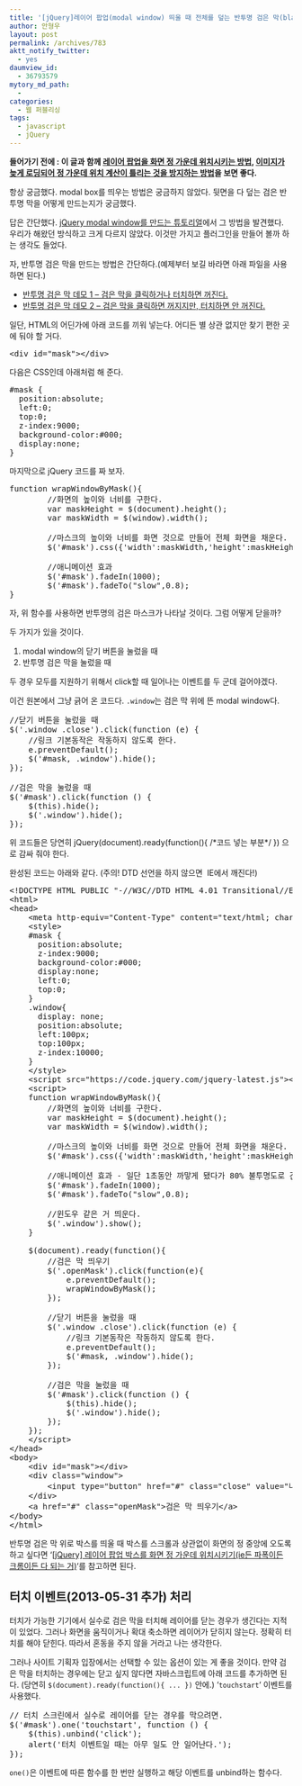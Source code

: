 ```yaml
---
title: '[jQuery]레이어 팝업(modal window) 띄울 때 전체를 덮는 반투명 검은 막(black mask) 만들기'
author: 안형우
layout: post
permalink: /archives/783
aktt_notify_twitter:
  - yes
daumview_id:
  - 36793579
mytory_md_path:
  -
categories:
  - 웹 퍼블리싱
tags:
  - javascript
  - jQuery
---
```

**들어가기 전에 : 이 글과 함께 [레이어 팝업을 화면 정 가운데 위치시키는 방법][1], [이미지가 늦게 로딩되어 정 가운데 위치 계산이 틀리는 것을 방지하는 방법][2]을 보면 좋다.**

항상 궁금했다. modal box를 띄우는 방법은 궁금하지 않았다. 뒷면을 다 덮는 검은 반투명 막을 어떻게 만드는지가 궁금했다.

답은 간단했다. <a href="http://www.queness.com/post/77/simple-jquery-modal-window-tutorial" target="_blank">jQuery modal window를 만드는 튜토리얼</a>에서 그 방법을 발견했다. 우리가 해왔던 방식하고 크게 다르지 않았다. 이것만 가지고 플러그인을 만들어 볼까 하는 생각도 들었다.

자, 반투명 검은 막을 만드는 방법은 간단하다.(예제부터 보길 바라면 아래 파일을 사용하면 된다.)

*   [반투명 검은 막 데모 1 &#8211; 검은 막을 클릭하거나 터치하면 꺼진다.][3]
*   [반투명 검은 막 데모 2 &#8211; 검은 막을 클릭하면 꺼지지만, 터치하면 안 꺼진다.][4]

일단, HTML의 어딘가에 아래 코드를 끼워 넣는다. 어디든 별 상관 없지만 찾기 편한 곳에 둬야 할 거다.

<pre class="brush:html">&lt;div id="mask"&gt;&lt;/div&gt;</pre>

다음은 CSS인데 아래처럼 해 준다.

<pre class="brush:css">#mask {  
  position:absolute;  
  left:0;
  top:0;
  z-index:9000;  
  background-color:#000;  
  display:none;  
}</pre>

마지막으로 jQuery 코드를 짜 보자.

<pre class="brush:js">function wrapWindowByMask(){
        //화면의 높이와 너비를 구한다.
        var maskHeight = $(document).height();  
        var maskWidth = $(window).width();  

        //마스크의 높이와 너비를 화면 것으로 만들어 전체 화면을 채운다.
        $('#mask').css({'width':maskWidth,'height':maskHeight});  

        //애니메이션 효과
        $('#mask').fadeIn(1000);      
        $('#mask').fadeTo("slow",0.8);    
}</pre>

자, 위 함수를 사용하면 반투명의 검은 마스크가 나타날 것이다. 그럼 어떻게 닫을까?

두 가지가 있을 것이다.

1.  modal window의 닫기 버튼을 눌렀을 때
2.  반투명 검은 막을 눌렀을 때

두 경우 모두를 지원하기 위해서 click할 때 일어나는 이벤트를 두 군데 걸어야겠다.

이건 원본에서 그냥 긁어 온 코드다. `.window`는 검은 막 위에 뜬 modal window다.

<pre class="brush:js">//닫기 버튼을 눌렀을 때
$('.window .close').click(function (e) {  
    //링크 기본동작은 작동하지 않도록 한다.
    e.preventDefault();  
    $('#mask, .window').hide();  
});       

//검은 막을 눌렀을 때
$('#mask').click(function () {  
    $(this).hide();  
    $('.window').hide();  
});</pre>

위 코드들은 당연히 jQuery(document).ready(function(){ /\*코드 넣는 부분\*/ }) 으로 감싸 줘야 한다.

완성된 코드는 아래와 같다. (주의! DTD 선언을 하지 않으면  IE에서 깨진다!)

<pre class="brush:js; html-script: true">&lt;!DOCTYPE HTML PUBLIC "-//W3C//DTD HTML 4.01 Transitional//EN" "http://www.w3.org/TR/html4/loose.dtd"&gt;
&lt;html&gt;
&lt;head&gt;
	&lt;meta http-equiv="Content-Type" content="text/html; charset=utf-8"&gt;
	&lt;style&gt;
	#mask {  
	  position:absolute;  
	  z-index:9000;  
	  background-color:#000;  
	  display:none;  
	  left:0;
	  top:0;
	}
	.window{
	  display: none;
	  position:absolute;  
	  left:100px;
	  top:100px;
	  z-index:10000;
	}
	&lt;/style&gt;
	&lt;script src="https://code.jquery.com/jquery-latest.js"&gt;&lt;/script&gt; 
	&lt;script&gt;
	function wrapWindowByMask(){
		//화면의 높이와 너비를 구한다.
		var maskHeight = $(document).height();  
		var maskWidth = $(window).width();  

		//마스크의 높이와 너비를 화면 것으로 만들어 전체 화면을 채운다.
		$('#mask').css({'width':maskWidth,'height':maskHeight});  

		//애니메이션 효과 - 일단 1초동안 까맣게 됐다가 80% 불투명도로 간다.
		$('#mask').fadeIn(1000);      
		$('#mask').fadeTo("slow",0.8);    

		//윈도우 같은 거 띄운다.
		$('.window').show();
	}

	$(document).ready(function(){
		//검은 막 띄우기
		$('.openMask').click(function(e){
			e.preventDefault();
			wrapWindowByMask();
		});

		//닫기 버튼을 눌렀을 때
		$('.window .close').click(function (e) {  
		    //링크 기본동작은 작동하지 않도록 한다.
		    e.preventDefault();  
		    $('#mask, .window').hide();  
		});       

		//검은 막을 눌렀을 때
		$('#mask').click(function () {  
		    $(this).hide();  
		    $('.window').hide();  
		});      
	});
	&lt;/script&gt;
&lt;/head&gt;
&lt;body&gt;
	&lt;div id="mask"&gt;&lt;/div&gt;
	&lt;div class="window"&gt;
		&lt;input type="button" href="#" class="close" value="나는야 닫기 버튼(.window .close)"/&gt;
	&lt;/div&gt;
	&lt;a href="#" class="openMask"&gt;검은 막 띄우기&lt;/a&gt;
&lt;/body&gt;
&lt;/html&gt;</pre>

반투명 검은 막 위로 박스를 띄울 때 박스를 스크롤과 상관없이 화면의 정 중앙에 오도록 하고 싶다면 &#8216;[[jQuery] 레이어 팝업 박스를 화면 정 가운데 위치시키기(ie든 파폭이든 크롬이든 다 되는 거)][1]&#8216;를 참고하면 된다.

## 터치 이벤트(2013-05-31 추가) 처리

터치가 가능한 기기에서 실수로 검은 막을 터치해 레이어를 닫는 경우가 생긴다는 지적이 있었다. 그러나 화면을 움직이거나 확대 축소하면 레이어가 닫히지 않는다. 정확히 터치를 해야 닫힌다. 따라서 혼동을 주지 않을 거라고 나는 생각한다.

그러나 사이트 기획자 입장에서는 선택할 수 있는 옵션이 있는 게 좋을 것이다. 만약 검은 막을 터치하는 경우에는 닫고 싶지 않다면 자바스크립트에 아래 코드를 추가하면 된다. (당연히 `$(document).ready(function(){ ... })` 안에.) &#8216;`touchstart`&#8216; 이벤트를 사용했다.

<pre>// 터치 스크린에서 실수로 레이어를 닫는 경우를 막으려면.
$('#mask').one('touchstart', function () {  
    $(this).unbind('click');
    alert('터치 이벤트일 때는 아무 일도 안 일어난다.');
});</pre>

`one()`은 이벤트에 따른 함수를 한 번만 실행하고 해당 이벤트를 unbind하는 함수다.

 [1]: http://mytory.net/archives/812 "[jQuery] 레이어 팝업 박스를 화면 정 가운데 위치시키기(ie든 파폭이든 크롬이든 다 되는 거)"
 [2]: http://mytory.net/archives/1174 "[jQuery] 레이어 팝업으로 이미지를 띄울 때 이미지가 다 불러진 다음 이미지 사이즈를 계산해서 화면 정 중앙에 오게 하기"
 [3]: http://dl.dropbox.com/u/15546257/code/black-cover.html
 [4]: http://dl.dropbox.com/u/15546257/code/black-cover2.html
